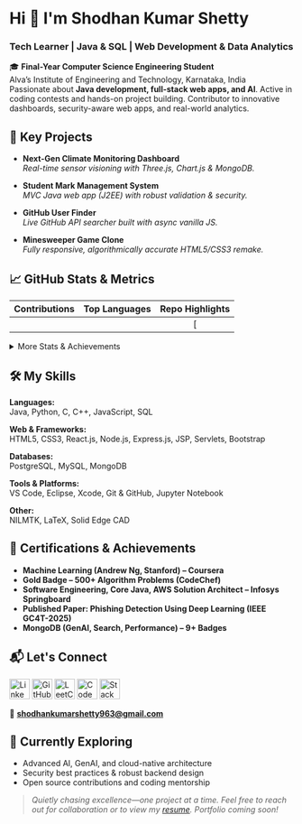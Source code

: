 # Hi 👋 I'm Shodhan Kumar Shetty

### Tech Learner | Java & SQL | Web Development & Data Analytics

🎓 **Final-Year Computer Science Engineering Student**  
Alva’s Institute of Engineering and Technology, Karnataka, India  
Passionate about **Java development, full-stack web apps, and AI**. Active in coding contests and hands-on project building. Contributor to innovative dashboards, security-aware web apps, and real-world analytics.

## 🚩 Key Projects

- **Next-Gen Climate Monitoring Dashboard**  
  *Real-time sensor visioning with Three.js, Chart.js & MongoDB.*

- **Student Mark Management System**  
  *MVC Java web app (J2EE) with robust validation & security.*

- **GitHub User Finder**  
  *Live GitHub API searcher built with async vanilla JS.*

- **Minesweeper Game Clone**  
  *Fully responsive, algorithmically accurate HTML5/CSS3 remake.*

## 📈 GitHub Stats & Metrics

| Contributions | Top Languages | Repo Highlights |
| :--: | :--: | :--: |
|  |  | [ |

<details>
  <summary>More Stats & Achievements</summary>
  
  
  
  
</details>

## 🛠️ My Skills

**Languages:**  
Java, Python, C, C++, JavaScript, SQL

**Web & Frameworks:**  
HTML5, CSS3, React.js, Node.js, Express.js, JSP, Servlets, Bootstrap

**Databases:**  
PostgreSQL, MySQL, MongoDB

**Tools & Platforms:**  
VS Code, Eclipse, Xcode, Git & GitHub, Jupyter Notebook

**Other:**  
NILMTK, LaTeX, Solid Edge CAD

## 🏅 Certifications & Achievements

- **Machine Learning (Andrew Ng, Stanford) – Coursera**
- **Gold Badge – 500+ Algorithm Problems (CodeChef)**
- **Software Engineering, Core Java, AWS Solution Architect – Infosys Springboard**
- **Published Paper: Phishing Detection Using Deep Learning (IEEE GC4T-2025)**
- **MongoDB (GenAI, Search, Performance) – 9+ Badges**

## 📬 Let's Connect

<a href="https://www.linkedin.com/in/shodhan-kumar-shetty-182568252/" target="_blank"><img src="https://raw.githubusercontent.com/danielcranney/readme-generator/main/public/icons/socials/linkedin.svg" width="36" alt="LinkedIn" /></a>
<a href="https://github.com/shodhanshetty12" target="_blank"><img src="https://raw.githubusercontent.com/danielcranney/readme-generator/main/public/icons/socials/github.svg" width="36" alt="GitHub" /></a>
<a href="https://leetcode.com/u/CtrlAltConquer/" target="_blank"><img src="https://raw.githubusercontent.com/danielcranney/readme-generator/main/public/icons/socials/leetcode.svg" width="36" alt="LeetCode" /></a>
<a href="https://www.codechef.com/users/shodhanshetty" target="_blank"><img src="https://raw.githubusercontent.com/danielcranney/readme-generator/main/public/icons/socials/codechef.svg" width="36" alt="CodeChef" /></a>
<a href="https://stackoverflow.com/users/26446387/shodhan-kumar-shetty" target="_blank"><img src="https://raw.githubusercontent.com/danielcranney/readme-generator/main/public/icons/socials/stackoverflow.svg" width="36" alt="Stack Overflow" /></a>

📧 **[shodhankumarshetty963@gmail.com](mailto:shodhankumarshetty963@gmail.com)**

## 🚀 Currently Exploring

- Advanced AI, GenAI, and cloud-native architecture  
- Security best practices & robust backend design  
- Open source contributions and coding mentorship  

> *Quietly chasing excellence—one project at a time. Feel free to reach out for collaboration or to view my [resume](YOUR_RESUME_LINK). Portfolio coming soon!*
